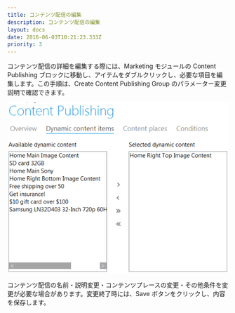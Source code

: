 ```yaml
---
title: コンテンツ配信の編集
description: コンテンツ配信の編集
layout: docs
date: 2016-06-03T10:21:23.333Z
priority: 3
---
```

コンテンツ配信の詳細を編集する際には、Marketing モジュールの Content Publishing ブロックに移動し、アイテムをダブルクリックし、必要な項目を編集します。この手順は、Create Content Publishing Group のパラメーター変更説明で確認できます。

![](../../../../assets/images/docs/002-edit-content-publishing.PNG)

コンテンツ配信の名前・説明変更・コンテンツプレースの変更・その他条件を変更が必要な場合があります。変更終了時には、Save ボタンをクリックし、内容を保存します。